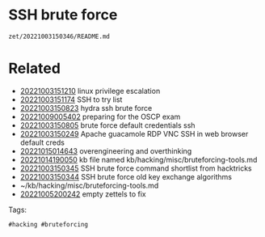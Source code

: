 # SSH brute force

` zet/20221003150346/README.md `

# Related

- [20221003151210](/zet/20221003151210/README.md) linux privilege escalation
- [20221003151174](/zet/20221003151174/README.md) SSH to try list
- [20221003150823](/zet/20221003150823/README.md) hydra ssh brute force
- [20221009005402](/zet/20221009005402/README.md) preparing for the OSCP exam
- [20221003150805](/zet/20221003150805/README.md) brute force default credentials ssh
- [20221003150249](/zet/20221003150249/README.md) Apache guacamole RDP VNC SSH in web browser default creds
- [20221015014643](/zet/20221015014643/README.md) overengineering and overthinking
- [20221014190050](/zet/20221014190050/README.md) kb file named kb/hacking/misc/bruteforcing-tools.md
- [20221003150345](/zet/20221003150345/README.md) SSH brute force command shortlist from hacktricks
- [20221003150344](/zet/20221003150344/README.md) SSH brute force old key exchange algorithms
- ~/kb/hacking/misc/bruteforcing-tools.md
- [20221005200242](/zet/20221005200242/README.md) empty zettels to fix

Tags:

    #hacking #bruteforcing 
